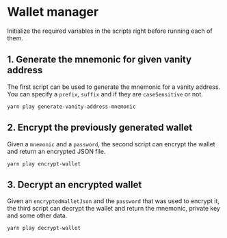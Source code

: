 # Wallet manager

Initialize the required variables in the scripts right before running each of them.

## 1. Generate the mnemonic for given vanity address

The first script can be used to generate the mnemonic for a vanity address.
You can specify a `prefix`, `suffix` and if they are `caseSensitive` or not.

```
yarn play generate-vanity-address-mnemonic
```

## 2. Encrypt the previously generated wallet

Given a `mnemonic` and a `password`, the second script can encrypt the wallet and return an encrypted JSON file.

```
yarn play encrypt-wallet
```

## 3. Decrypt an encrypted wallet

Given an `encryptedWalletJson` and the `password` that was used to encrypt it, the third script can decrypt the wallet and return the mnemonic, private key and some other data.

```
yarn play decrypt-wallet
```
